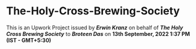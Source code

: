 # The-Holy-Cross-Brewing-Society

This is an Upwork Project issued by ***Erwin Kranz*** on behalf of ***The Holy Cross Brewing Society*** to ***Broteen Das*** on **13th September, 2022 1:37 PM (IST - GMT+5:30)**
